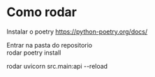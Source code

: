 # Como rodar

Instalar o poetry
https://python-poetry.org/docs/

Entrar na pasta do repositorio  
rodar
poetry install

rodar
uvicorn src.main:api --reload

